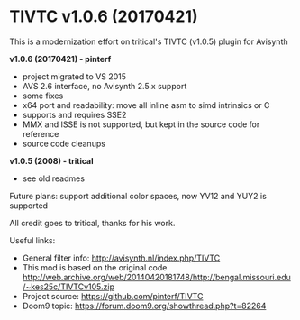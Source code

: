 # TIVTC v1.0.6 (20170421)

This is a modernization effort on tritical's TIVTC (v1.0.5) plugin for Avisynth

**v1.0.6 (20170421) - pinterf**
- project migrated to VS 2015
- AVS 2.6 interface, no Avisynth 2.5.x support
- some fixes
- x64 port and readability: move all inline asm to simd intrinsics or C
- supports and requires SSE2
- MMX and ISSE is not supported, but kept in the source code for reference
- source code cleanups

**v1.0.5 (2008) - tritical**
- see old readmes

Future plans: support additional color spaces, now YV12 and YUY2 is supported

All credit goes to tritical, thanks for his work.

Useful links:

- General filter info: http://avisynth.nl/index.php/TIVTC
- This mod is based on the original code http://web.archive.org/web/20140420181748/http://bengal.missouri.edu/~kes25c/TIVTCv105.zip
- Project source: https://github.com/pinterf/TIVTC
- Doom9 topic: https://forum.doom9.org/showthread.php?t=82264
